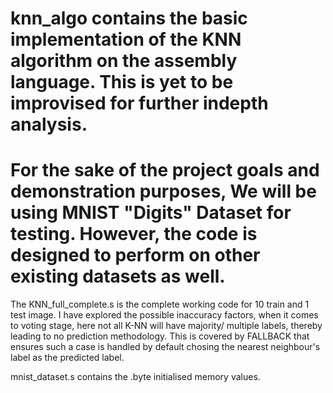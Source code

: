 # knn_algo contains the basic implementation of the KNN algorithm on the assembly language. This is yet to be improvised for further indepth analysis.

# For the sake of the project goals and demonstration purposes, We will be using MNIST "Digits" Dataset for testing. However, the code is designed to perform on other existing datasets as well.


The KNN_full_complete.s is the complete working code for 10 train and 1 test image. I have explored the possible inaccuracy factors, when it comes to voting stage, here not all K-NN will have majority/ multiple labels, thereby leading to no prediction methodology. This is covered by FALLBACK that ensures such a case is handled by default chosing the nearest neighbour's label as the predicted label.

mnist_dataset.s contains the .byte initialised memory values.
